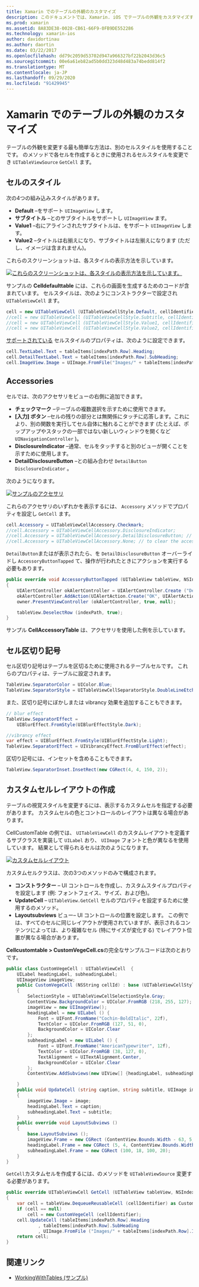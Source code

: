 ```yaml
---
title: Xamarin でのテーブルの外観のカスタマイズ
description: このドキュメントでは、Xamarin. iOS でテーブルの外観をカスタマイズする方法について説明します。 セルのスタイル、アクセサリ、セルの区切り記号、およびカスタムセルのレイアウトについて説明します。
ms.prod: xamarin
ms.assetid: 8A83DE38-0028-CB61-66F9-0FB9DE552286
ms.technology: xamarin-ios
author: davidortinau
ms.author: daortin
ms.date: 03/22/2017
ms.openlocfilehash: dd79c2059d53702d947a966327bf22b2043d36c5
ms.sourcegitcommit: 00e6a61eb82ad5b0dd323d48d483a74bedd814f2
ms.translationtype: MT
ms.contentlocale: ja-JP
ms.lasthandoff: 09/29/2020
ms.locfileid: "91429945"
---
```

# <a name="customizing-a-tables-appearance-in-xamarinios"></a>Xamarin でのテーブルの外観のカスタマイズ

テーブルの外観を変更する最も簡単な方法は、別のセルスタイルを使用することです。 のメソッドで各セルを作成するときに使用されるセルスタイルを変更でき `UITableViewSource` `GetCell` ます。

## <a name="cell-styles"></a>セルのスタイル

次の4つの組み込みスタイルがあります。

- **Default** –をサポート `UIImageView` します。
- **サブタイトル** –とのサブタイトルをサポートし `UIImageView` ます。
- **Value1** –右にアラインされたサブタイトルは、をサポート `UIImageView` します。
- **Value2** –タイトルは右揃えになり、サブタイトルは左揃えになります (ただし、イメージは含まれません)。

これらのスクリーンショットは、各スタイルの表示方法を示しています。

 [![これらのスクリーンショットは、各スタイルの表示方法を示しています。](customizing-table-appearance-images/image7.png)](customizing-table-appearance-images/image7.png#lightbox)

サンプルの **Celldefaulttable** には、これらの画面を生成するためのコードが含まれています。 セルスタイルは、次のようにコンストラクターで設定され `UITableViewCell` ます。

```csharp
cell = new UITableViewCell (UITableViewCellStyle.Default, cellIdentifier);
//cell = new UITableViewCell (UITableViewCellStyle.Subtitle, cellIdentifier);
//cell = new UITableViewCell (UITableViewCellStyle.Value1, cellIdentifier);
//cell = new UITableViewCell (UITableViewCellStyle.Value2, cellIdentifier);
```

[サポートされている](xref:UIKit.UITableViewCell) セルスタイルのプロパティは、次のように設定できます。

```csharp
cell.TextLabel.Text = tableItems[indexPath.Row].Heading;
cell.DetailTextLabel.Text = tableItems[indexPath.Row].SubHeading;
cell.ImageView.Image = UIImage.FromFile("Images/" + tableItems[indexPath.Row].ImageName); // don't use for Value2
```

## <a name="accessories"></a>Accessories

セルでは、次のアクセサリをビューの右側に追加できます。

- **チェックマーク** –テーブルの複数選択を示すために使用できます。
- **[入力] ボタン** –セルの残りの部分とは無関係にタッチに応答します。これにより、別の関数を実行してセル自体に触れることができます (たとえば、ポップアップやスタックの一部ではない新しいウィンドウを開くなど `UINavigationController` )。
- **DisclosureIndicator** –通常、セルをタッチすると別のビューが開くことを示すために使用します。
- **DetailDisclosureButton** –との組み合わせ `DetailButton` `DisclosureIndicator` 。

次のようになります。

 [![サンプルのアクセサリ](customizing-table-appearance-images/image8.png)](customizing-table-appearance-images/image8.png#lightbox)

これらのアクセサリのいずれかを表示するには、 `Accessory` メソッドでプロパティを設定し `GetCell` ます。

```csharp
cell.Accessory = UITableViewCellAccessory.Checkmark;
//cell.Accessory = UITableViewCellAccessory.DisclosureIndicator;
//cell.Accessory = UITableViewCellAccessory.DetailDisclosureButton; // implement AccessoryButtonTapped
//cell.Accessory = UITableViewCellAccessory.None; // to clear the accessory
```

`DetailButton`またはが表示されたら、を `DetailDisclosureButton` オーバーライドし `AccessoryButtonTapped` て、操作が行われたときにアクションを実行する必要もあります。

```csharp
public override void AccessoryButtonTapped (UITableView tableView, NSIndexPath indexPath)
{
    UIAlertController okAlertController = UIAlertController.Create ("DetailDisclosureButton Touched", tableItems[indexPath.Row].Heading, UIAlertControllerStyle.Alert);
    okAlertController.AddAction(UIAlertAction.Create("OK", UIAlertActionStyle.Default, null));
    owner.PresentViewController (okAlertController, true, null);

    tableView.DeselectRow (indexPath, true);
}
```

サンプル **CellAccessoryTable** は、アクセサリを使用した例を示しています。

## <a name="cell-separators"></a>セル区切り記号

セル区切り記号はテーブルを区切るために使用されるテーブルセルです。 これらのプロパティは、テーブルに設定されます。

```csharp
TableView.SeparatorColor = UIColor.Blue;
TableView.SeparatorStyle = UITableViewCellSeparatorStyle.DoubleLineEtched;
```

また、区切り記号にぼかしまたは vibrancy 効果を追加することもできます。

```csharp
// blur effect
TableView.SeparatorEffect =
    UIBlurEffect.FromStyle(UIBlurEffectStyle.Dark);

//vibrancy effect
var effect = UIBlurEffect.FromStyle(UIBlurEffectStyle.Light);
TableView.SeparatorEffect = UIVibrancyEffect.FromBlurEffect(effect);
```

区切り記号には、インセットを含めることもできます。

```csharp
TableView.SeparatorInset.InsetRect(new CGRect(4, 4, 150, 2));
```

## <a name="creating-custom-cell-layouts"></a>カスタムセルレイアウトの作成

テーブルの視覚スタイルを変更するには、表示するカスタムセルを指定する必要があります。 カスタムセルの色とコントロールのレイアウトは異なる場合があります。

CellCustomTable の例では、 `UITableViewCell` のカスタムレイアウトを定義するサブクラスを実装して `UILabel` おり、 `UIImage` フォントと色が異なるを使用しています。 結果として得られるセルは次のようになります。

 [![カスタムセルレイアウト](customizing-table-appearance-images/image9.png)](customizing-table-appearance-images/image9.png#lightbox)

カスタムセルクラスは、次の3つのメソッドのみで構成されます。

- **コンストラクター** – UI コントロールを作成し、カスタムスタイルプロパティを設定します (例: フォントフェイス、サイズ、および色)。
- **UpdateCell** –  `UITableView.GetCell` セルのプロパティを設定するために使用するのメソッド。
- **Layoutsubviews** ビュー– UI コントロールの位置を設定します。 この例では、すべてのセルに同じレイアウトが使用されていますが、表示されるコンテンツによっては、より複雑なセル (特にサイズが変化する) でレイアウト位置が異なる場合があります。

**Cellcustomtable > CustomVegeCell.cs**の完全なサンプルコードは次のとおりです。

```csharp
public class CustomVegeCell : UITableViewCell  {
    UILabel headingLabel, subheadingLabel;
    UIImageView imageView;
    public CustomVegeCell (NSString cellId) : base (UITableViewCellStyle.Default, cellId)
    {
        SelectionStyle = UITableViewCellSelectionStyle.Gray;
        ContentView.BackgroundColor = UIColor.FromRGB (218, 255, 127);
        imageView = new UIImageView();
        headingLabel = new UILabel () {
            Font = UIFont.FromName("Cochin-BoldItalic", 22f),
            TextColor = UIColor.FromRGB (127, 51, 0),
            BackgroundColor = UIColor.Clear
        };
        subheadingLabel = new UILabel () {
            Font = UIFont.FromName("AmericanTypewriter", 12f),
            TextColor = UIColor.FromRGB (38, 127, 0),
            TextAlignment = UITextAlignment.Center,
            BackgroundColor = UIColor.Clear
        };
        ContentView.AddSubviews(new UIView[] {headingLabel, subheadingLabel, imageView});

    }
    public void UpdateCell (string caption, string subtitle, UIImage image)
    {
        imageView.Image = image;
        headingLabel.Text = caption;
        subheadingLabel.Text = subtitle;
    }
    public override void LayoutSubviews ()
    {
        base.LayoutSubviews ();
        imageView.Frame = new CGRect (ContentView.Bounds.Width - 63, 5, 33, 33);
        headingLabel.Frame = new CGRect (5, 4, ContentView.Bounds.Width - 63, 25);
        subheadingLabel.Frame = new CGRect (100, 18, 100, 20);
    }
}
```

`GetCell`カスタムセルを作成するには、のメソッドを `UITableViewSource` 変更する必要があります。

```csharp
public override UITableViewCell GetCell (UITableView tableView, NSIndexPath indexPath)
{
    var cell = tableView.DequeueReusableCell (cellIdentifier) as CustomVegeCell;
    if (cell == null)
        cell = new CustomVegeCell (cellIdentifier);
    cell.UpdateCell (tableItems[indexPath.Row].Heading
            , tableItems[indexPath.Row].SubHeading
            , UIImage.FromFile ("Images/" + tableItems[indexPath.Row].ImageName) );
    return cell;
}
```

## <a name="related-links"></a>関連リンク

- [WorkingWithTables (サンプル)](/samples/xamarin/ios-samples/workingwithtables)